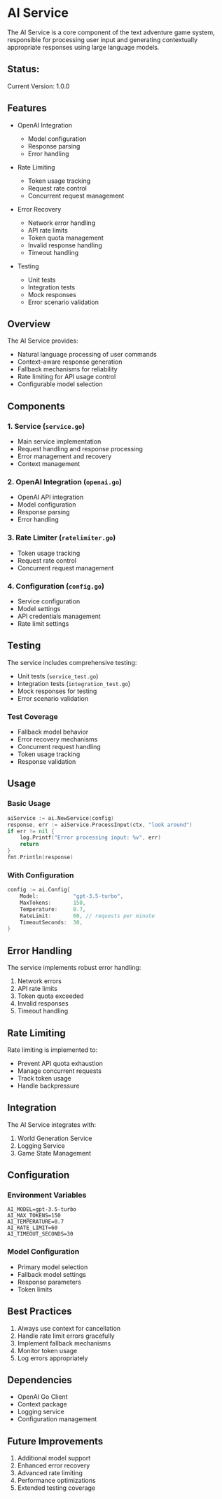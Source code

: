 # AI Service

The AI Service is a core component of the text adventure game system, responsible for processing user input and generating contextually appropriate responses using large language models.

## Status: 
Current Version: 1.0.0

## Features

- OpenAI Integration
  - Model configuration
  - Response parsing
  - Error handling

- Rate Limiting
  - Token usage tracking
  - Request rate control
  - Concurrent request management

- Error Recovery
  - Network error handling
  - API rate limits
  - Token quota management
  - Invalid response handling
  - Timeout handling

- Testing
  - Unit tests
  - Integration tests
  - Mock responses
  - Error scenario validation

## Overview

The AI Service provides:
- Natural language processing of user commands
- Context-aware response generation
- Fallback mechanisms for reliability
- Rate limiting for API usage control
- Configurable model selection

## Components

### 1. Service (`service.go`)
- Main service implementation
- Request handling and response processing
- Error management and recovery
- Context management

### 2. OpenAI Integration (`openai.go`)
- OpenAI API integration
- Model configuration
- Response parsing
- Error handling

### 3. Rate Limiter (`ratelimiter.go`)
- Token usage tracking
- Request rate control
- Concurrent request management

### 4. Configuration (`config.go`)
- Service configuration
- Model settings
- API credentials management
- Rate limit settings

## Testing

The service includes comprehensive testing:
- Unit tests (`service_test.go`)
- Integration tests (`integration_test.go`)
- Mock responses for testing
- Error scenario validation

### Test Coverage
- Fallback model behavior
- Error recovery mechanisms
- Concurrent request handling
- Token usage tracking
- Response validation

## Usage

### Basic Usage
```go
aiService := ai.NewService(config)
response, err := aiService.ProcessInput(ctx, "look around")
if err != nil {
    log.Printf("Error processing input: %v", err)
    return
}
fmt.Println(response)
```

### With Configuration
```go
config := ai.Config{
    Model:           "gpt-3.5-turbo",
    MaxTokens:       150,
    Temperature:     0.7,
    RateLimit:       60, // requests per minute
    TimeoutSeconds:  30,
}
```

## Error Handling

The service implements robust error handling:
1. Network errors
2. API rate limits
3. Token quota exceeded
4. Invalid responses
5. Timeout handling

## Rate Limiting

Rate limiting is implemented to:
- Prevent API quota exhaustion
- Manage concurrent requests
- Track token usage
- Handle backpressure

## Integration

The AI Service integrates with:
1. World Generation Service
2. Logging Service
3. Game State Management

## Configuration

### Environment Variables
```env
AI_MODEL=gpt-3.5-turbo
AI_MAX_TOKENS=150
AI_TEMPERATURE=0.7
AI_RATE_LIMIT=60
AI_TIMEOUT_SECONDS=30
```

### Model Configuration
- Primary model selection
- Fallback model settings
- Response parameters
- Token limits

## Best Practices

1. Always use context for cancellation
2. Handle rate limit errors gracefully
3. Implement fallback mechanisms
4. Monitor token usage
5. Log errors appropriately

## Dependencies

- OpenAI Go Client
- Context package
- Logging service
- Configuration management

## Future Improvements

1. Additional model support
2. Enhanced error recovery
3. Advanced rate limiting
4. Performance optimizations
5. Extended testing coverage
